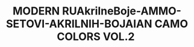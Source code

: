 ---
title: "MODERN RUAkrilneBoje-AMMO-SETOVI-AKRILNIH-BOJAIAN CAMO COLORS VOL.2 "
price: "TBA"
desc: "Set Akrilnih Boja , Oklop"
img_path: "/assets/img/A.MIG-7161.jpg"
brand: AMMO
available: true
special_offer: false
soon: false
cat: "Akrilne-Boje"
subcat: "AB-AMMO"
subsubcat: "AkrilneBoje-AMMO-SETOVI-AKRILNIH-BOJA"
---